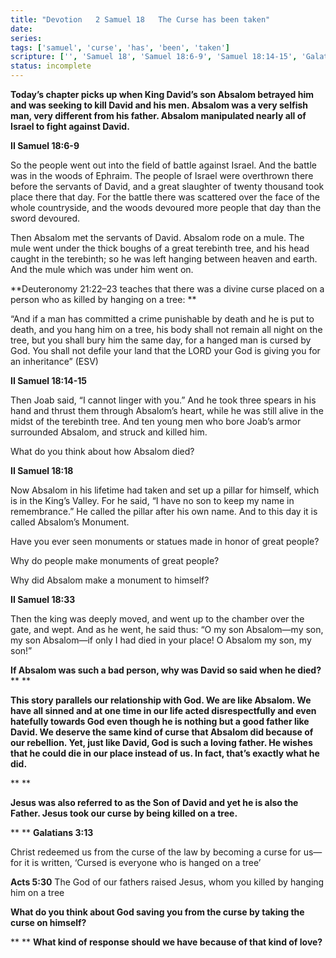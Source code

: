 ```yaml
---
title: "Devotion   2 Samuel 18   The Curse has been taken"
date: 
series: 
tags: ['samuel', 'curse', 'has', 'been', 'taken']
scripture: ['', 'Samuel 18', 'Samuel 18:6-9', 'Samuel 18:14-15', 'Galatians 3', 'Acts 5', 'Deuteronomy 21']
status: incomplete
---
```


**Today’s chapter picks up when King David’s son Absalom betrayed him and was seeking to kill David and his men. Absalom was a very selfish man, very different from his father. Absalom manipulated nearly all of Israel to fight against David.**

**II Samuel 18:6-9**

So the people went out into the field of battle against Israel. And the battle was in the woods of Ephraim. The people of Israel were overthrown there before the servants of David, and a great slaughter of twenty thousand took place there that day. For the battle there was scattered over the face of the whole countryside, and the woods devoured more people that day than the sword devoured.

Then Absalom met the servants of David. Absalom rode on a mule. The mule went under the thick boughs of a great terebinth tree, and his head caught in the terebinth; so he was left hanging between heaven and earth. And the mule which was under him went on.

**Deuteronomy 21:22–23 teaches that there was a divine curse placed on a person who as killed by hanging on a tree: **

“And if a man has committed a crime punishable by death and he is put to death, and you hang him on a tree, his body shall not remain all night on the tree, but you shall bury him the same day, for a hanged man is cursed by God. You shall not defile your land that the LORD your God is giving you for an inheritance” (ESV)

**II Samuel 18:14-15**

Then Joab said, “I cannot linger with you.” And he took three spears in his hand and thrust them through Absalom’s heart, while he was still alive in the midst of the terebinth tree. And ten young men who bore Joab’s armor surrounded Absalom, and struck and killed him.

What do you think about how Absalom died?

**II Samuel 18:18**

Now Absalom in his lifetime had taken and set up a pillar for himself, which is in the King’s Valley. For he said, “I have no son to keep my name in remembrance.” He called the pillar after his own name. And to this day it is called Absalom’s Monument.

Have you ever seen monuments or statues made in honor of great people?

Why do people make monuments of great people?

Why did Absalom make a monument to himself?

**II Samuel 18:33**

Then the king was deeply moved, and went up to the chamber over the gate, and wept. And as he went, he said thus: “O my son Absalom—my son, my son Absalom—if only I had died in your place! O Absalom my son, my son!”

**If Absalom was such a bad person, why was David so said when he died?**
**
**

**This story parallels our relationship with God. We are like Absalom. We have all sinned and at one time in our life acted disrespectfully and even hatefully towards God even though he is nothing but a good father like David. We deserve the same kind of curse that Absalom did because of our rebellion. Yet, just like David, God is such a loving father. He wishes that he could die in our place instead of us. In fact, that’s exactly what he did.**

**
**

**Jesus was also referred to as the Son of David and yet he is also the Father. Jesus took our curse by being killed on a tree.**

**
**
**Galatians 3:13**

Christ redeemed us from the curse of the law by becoming a curse for us—for it is written, ‘Cursed is everyone who is hanged on a tree’

**Acts 5:30**
The God of our fathers raised Jesus, whom you killed by hanging him on a tree

**What do you think about God saving you from the curse by taking the curse on himself?**

**
**
**What kind of response should we have because of that kind of love?**